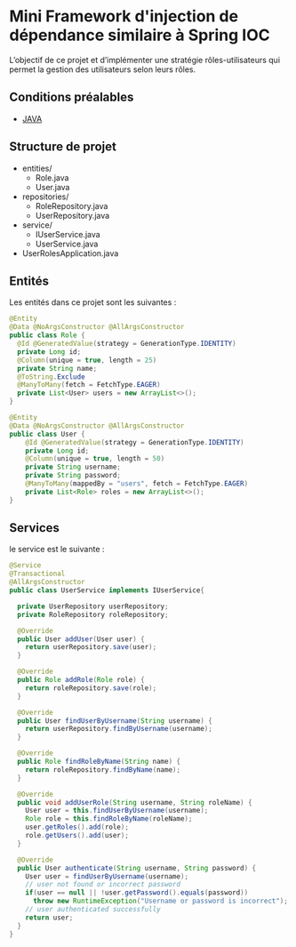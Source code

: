 # Mini Framework d'injection de dépendance similaire à Spring IOC

L’objectif de ce projet et d’implémenter une stratégie rôles-utilisateurs qui permet la gestion des utilisateurs selon leurs rôles.
## Conditions préalables
- [JAVA](https://www.oracle.com/java/technologies/downloads/)

## Structure de projet
- entities/
    - Role.java
    - User.java
- repositories/
    - RoleRepository.java
    - UserRepository.java
- service/
    - IUserService.java
    - UserService.java
- UserRolesApplication.java

## Entités
Les entités dans ce projet sont les suivantes :

```java
@Entity
@Data @NoArgsConstructor @AllArgsConstructor
public class Role {
  @Id @GeneratedValue(strategy = GenerationType.IDENTITY)
  private Long id;
  @Column(unique = true, length = 25)
  private String name;
  @ToString.Exclude
  @ManyToMany(fetch = FetchType.EAGER)
  private List<User> users = new ArrayList<>();
}
```
```java
@Entity
@Data @NoArgsConstructor @AllArgsConstructor
public class User {
    @Id @GeneratedValue(strategy = GenerationType.IDENTITY)
    private Long id;
    @Column(unique = true, length = 50)
    private String username;
    private String password;
    @ManyToMany(mappedBy = "users", fetch = FetchType.EAGER)
    private List<Role> roles = new ArrayList<>();
}
```

## Services

le service est le suivante :
```java
@Service
@Transactional
@AllArgsConstructor
public class UserService implements IUserService{

  private UserRepository userRepository;
  private RoleRepository roleRepository;

  @Override
  public User addUser(User user) {
    return userRepository.save(user);
  }

  @Override
  public Role addRole(Role role) {
    return roleRepository.save(role);
  }

  @Override
  public User findUserByUsername(String username) {
    return userRepository.findByUsername(username);
  }

  @Override
  public Role findRoleByName(String name) {
    return roleRepository.findByName(name);
  }

  @Override
  public void addUserRole(String username, String roleName) {
    User user = this.findUserByUsername(username);
    Role role = this.findRoleByName(roleName);
    user.getRoles().add(role);
    role.getUsers().add(user);
  }

  @Override
  public User authenticate(String username, String password) {
    User user = findUserByUsername(username);
    // user not found or incorrect password
    if(user == null || !user.getPassword().equals(password))
      throw new RuntimeException("Username or password is incorrect");
    // user authenticated successfully
    return user;
  }
}
```